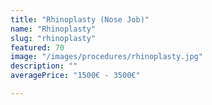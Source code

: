 ```yaml
---
title: "Rhinoplasty (Nose Job)"
name: "Rhinoplasty"
slug: "rhinoplasty"
featured: 70
image: "/images/procedures/rhinoplasty.jpg"
description: ""
averagePrice: "1500€ - 3500€"

---
```


